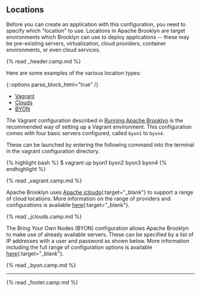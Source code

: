 
## Locations

Before you can create an application with this configuration,
you need to specify which "location" to use.
Locations in Apache Brooklyn are target environments which Brooklyn can use to deploy applications --
these may be pre-existing servers, virtualization, cloud providers, container environments, or even cloud services.

{% read _header.camp.md %}

Here are some examples of the various location types:

{::options parse_block_html="true" /}

<ul class="nav nav-tabs">
    <li class="active impl-1-tab"><a data-target="#impl-1, .impl-1-tab" data-toggle="tab" href="#">Vagrant</a></li>
    <li class="impl-2-tab"><a data-target="#impl-2, .impl-2-tab" data-toggle="tab" href="#">Clouds</a></li>
    <li class="impl-3-tab"><a data-target="#impl-3, .impl-3-tab" data-toggle="tab" href="#">BYON</a></li>
</ul>

<div class="tab-content">
<div id="impl-1" class="tab-pane fade in active">

The Vagrant configuration described in [Running Apache Brooklyn](running) is the recommended way of setting up a Vagrant environment. 
This configuration comes with four basic servers configured, called `byon1` to `byon4`.

These can be launched by entering the following command into the terminal in the vagrant configuration directory.

{% highlight bash %}
$ vagrant up byon1 byon2 byon3 byon4
{% endhighlight %}

{% read _vagrant.camp.md %}


</div>
<div id="impl-2" class="tab-pane fade">

Apache Brooklyn uses [Apache jclouds](http://jclouds.apache.org/){:target="_blank"} to support a range of cloud locations. More information on the range of providers and configurations is available [here](/guide/locations#clouds){:target="_blank"}.

{% read _jclouds.camp.md %}


</div>
<div id="impl-3" class="tab-pane fade">

The Bring Your Own Nodes (BYON) configuration allows Apache Brooklyn to make use of already available servers. These can be specified by a list of IP addresses with a user and password as shown below. More information including the full range of configuration options is available [here](/guide/locations#byon){:target="_blank"}.

{% read _byon.camp.md %}


</div>
</div>

---

{% read _footer.camp.md %}
